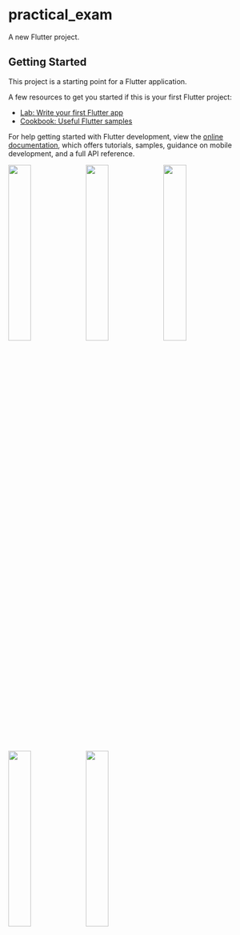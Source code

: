 # practical_exam

A new Flutter project.

## Getting Started

This project is a starting point for a Flutter application.

A few resources to get you started if this is your first Flutter project:

- [Lab: Write your first Flutter app](https://docs.flutter.dev/get-started/codelab)
- [Cookbook: Useful Flutter samples](https://docs.flutter.dev/cookbook)

For help getting started with Flutter development, view the
[online documentation](https://docs.flutter.dev/), which offers tutorials,
samples, guidance on mobile development, and a full API reference.
<p>
<img src= "https://user-images.githubusercontent.com/116253518/233925148-4e98b956-c832-401e-8692-7fe41566580a.png" height = "30%" width = "30%">
<img src= "https://user-images.githubusercontent.com/116253518/233925162-c734ce82-9417-46c1-bd0a-6cc3efdb323b.png" height = "30%" width = "30%">
<img src= "https://user-images.githubusercontent.com/116253518/233925169-b7832a0f-7322-443e-b019-11374028d05d.png" height = "30%" width = "30%">
<img src= "https://user-images.githubusercontent.com/116253518/233925173-03eae135-1ea5-4d44-b56f-aefd81a820ca.png" height = "30%" width = "30%">
<img src= "https://user-images.githubusercontent.com/116253518/233926541-e89ce5f0-3e28-491f-8893-d6b1a38d83fc.png" height = "30%" width = "30%">
</p>
